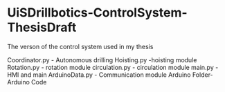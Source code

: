# UiSDrillbotics-ControlSystem-ThesisDraft
The verson of the control system used in my thesis

Coordinator.py - Autonomous drilling
Hoisting.py -hoisting module
Rotation.py - rotation module
circulation.py -  circulation module
main.py - HMI and main 
ArduinoData.py - Communication module
Arduino Folder- Arduino Code 
